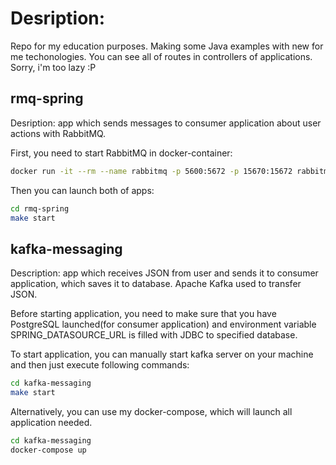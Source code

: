# Desription:
Repo for my education purposes. Making some Java examples with new for me techonologies.
You can see all of routes in controllers of applications. Sorry, i'm too lazy :P

## rmq-spring
Desription: app which sends messages to consumer application about user actions with RabbitMQ.

First, you need to start RabbitMQ in docker-container:

```sh
docker run -it --rm --name rabbitmq -p 5600:5672 -p 15670:15672 rabbitmq:3.9-management
```

Then you can launch both of apps:

```sh
cd rmq-spring
make start
```

## kafka-messaging
Description: app which receives JSON from user and sends it to consumer application, which saves it to database. Apache Kafka used to transfer JSON.

Before starting application, you need to make sure that you have PostgreSQL launched(for consumer application) and environment variable SPRING_DATASOURCE_URL is filled with JDBC to specified database.

To start application, you can manually start kafka server on your machine and then just execute following commands:

```sh
cd kafka-messaging
make start
```

Alternatively, you can use my docker-compose, which will launch all application needed.

```sh
cd kafka-messaging
docker-compose up
```
